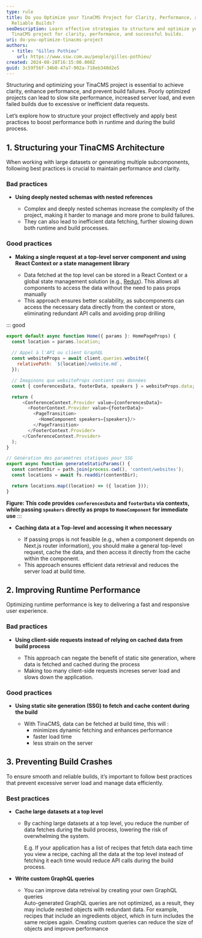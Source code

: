 ```yaml
---
type: rule
title: Do you Optimize your TinaCMS Project for Clarity, Performance, and
  Reliable Builds?
seoDescription: Learn effective strategies to structure and optimize your
  TinaCMS project for clarity, performance, and successful builds.
uri: do-you-optimize-tinacms-project
authors:
  - title: "Gilles Pothieu"
    url: https://www.ssw.com.au/people/gilles-pothieu/
created: 2024-08-28T16:15:00.000Z
guid: 3c59f56f-34b0-47a7-902a-718eb340d2e5
---
```

Structuring and optimizing your TinaCMS project is essential to achieve clarity, enhance performance, and prevent build failures. Poorly optimized projects can lead to slow site performance, increased server load, and even failed builds due to excessive or inefficient data requests.

Let’s explore how to structure your project effectively and apply best practices to boost performance both in runtime and during the build process.

<!--endintro-->

## 1. Structuring your TinaCMS Architecture

When working with large datasets or generating multiple subcomponents, following best practices is crucial to maintain performance and clarity.

### Bad practices

* **Using deeply nested schemas with nested references**

  * Complex and deeply nested schemas increase the complexity of the project, making it harder to manage and more prone to build failures.
  * They can also lead to inefficient data fetching, further slowing down both runtime and build processes.

### Good practices

* **Making a single request at a top-level server component and using React Context or a state management library**

  * Data fetched at the top level can be stored in a React Context or a global state management solution (e.g., [Redux](https://redux.js.org/)). This allows all components to access the data without the need to pass props manually
  * This approach ensures better scalability, as subcomponents can access the necessary data directly from the context or store, eliminating redundant API calls and avoiding prop drilling

::: good
```js
export default async function Home({ params }: HomePageProps) {
  const location = params.location;
  
  // Appel à l'API ou client GraphQL
  const websiteProps = await client.queries.website({
    relativePath: `${location}/website.md`,
  });

  // Imaginons que websiteProps contient ces données
  const { conferencesData, footerData, speakers } = websiteProps.data;

  return (
      <ConferenceContext.Provider value={conferencesData}>
        <FooterContext.Provider value={footerData}>
          <PageTransition>
            <HomeComponent speakers={speakers}/>
          </PageTransition>
        </FooterContext.Provider>
      </ConferenceContext.Provider>
  );
}

// Génération des paramètres statiques pour SSG
export async function generateStaticParams() {
  const contentDir = path.join(process.cwd(), 'content/websites');
  const locations = await fs.readdir(contentDir);

  return locations.map((location) => ({ location }));
}
```
**Figure: This code provides `conferencesData` and `footerData` via contexts, while passing `speakers` directly as props to `HomeComponent` for immediate use**
:::

* **Caching data at a Top-level and accessing it when necessary**

  * If passing props is not feasible (e.g., when a component depends on Next.js router information), you should make a general top-level request, cache the data, and then access it directly from the cache within the component.
  * This approach ensures efficient data retrieval and reduces the server load at build time.

## 2. Improving Runtime Performance

Optimizing runtime performance is key to delivering a fast and responsive user experience.

### Bad practices

* **Using client-side requests instead of relying on cached data from build process**

  * This approach can negate the benefit of static site generation, where data is fetched and cached during the process
  * Making too many client-side requests increses server load and slows down the application.

### Good practices

* **Using static site generation (SSG) to fetch and cache content during the build** 

  * With TinaCMS, data can be fetched at build time, this will :
    - minimizes dynamic fetching and enhances performance
    - faster load time
    - less strain on the server

## 3. Preventing Build Crashes

To ensure smooth and reliable builds, it’s important to follow best practices that prevent excessive server load and manage data efficiently.

### Best practices

* **Cache large datasets at a top level**

  * By caching large datasets at a top level, you reduce the number of data fetches during the build process, lowering the risk of overwhelming the system.

    E.g. If your application has a list of recipes that fetch data each time you view a recipe, caching all the data at the top level instead of fetching it each time would reduce API calls during the build process.

* **Write custom GraphQL queries**

  * You can improve data retreival by creating your own GraphQL queries  
    Auto-generated GraphQL queries are not optimized, as a result, they may include nested objects with redundant data. For example, recipes that include an ingredients object, which in turn includes the same recipes again. Creating custom queries can reduce the size of objects and improve performance